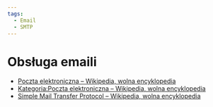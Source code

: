 ```yaml
---
tags:
  - Email
  - SMTP
---
```


# Obsługa emaili

- [Poczta elektroniczna – Wikipedia, wolna encyklopedia](https://pl.wikipedia.org/wiki/Poczta_elektroniczna)
- [Kategoria:Poczta elektroniczna – Wikipedia, wolna encyklopedia](https://pl.wikipedia.org/wiki/Kategoria:Poczta_elektroniczna)
- [Simple Mail Transfer Protocol – Wikipedia, wolna encyklopedia](https://pl.wikipedia.org/wiki/Simple_Mail_Transfer_Protocol)
